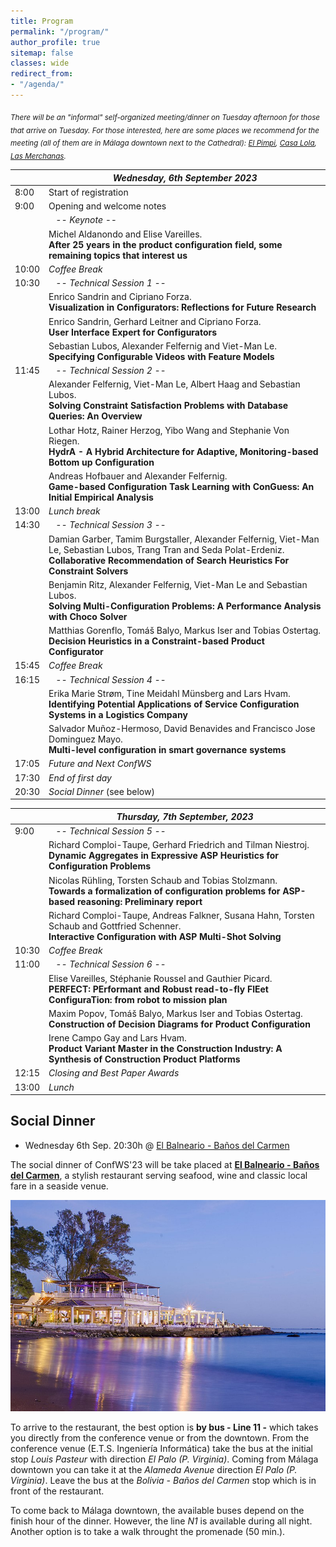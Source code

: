 ```yaml
---
title: Program
permalink: "/program/"
author_profile: true
sitemap: false
classes: wide
redirect_from:
- "/agenda/"
---
```


<sub>*There will be an "informal" self-organized meeting/dinner on Tuesday afternoon for those that arrive on Tuesday. For those interested, here are some places we recommend for the meeting (all of them are in Málaga downtown next to the Cathedral): [El Pimpi](https://goo.gl/maps/JiYcUhMmUfqGqxUaA), [Casa Lola](https://goo.gl/maps/tzKWhdu82wrNe1o4A), [Las Merchanas](https://goo.gl/maps/2paBoGtEJ7VCU8Qk7).*</sub>


|                   | *Wednesday, 6th September 2023* |
| ------------------|----------------------------------------------------|
| 8:00  | Start of registration  |
| 9:00  | Opening and welcome notes  |
|       | &nbsp;&nbsp;&nbsp;*-- Keynote --*  |
|       | Michel Aldanondo and Elise Vareilles.<br/>**After 25 years in the product configuration field, some remaining topics that interest us** |
| 10:00 | *Coffee Break* |
| 10:30 | &nbsp;&nbsp;&nbsp;*-- Technical Session 1 --*  |
|       | Enrico Sandrin and Cipriano Forza.<br/>**Visualization in Configurators: Reflections for Future Research** |
|       | Enrico Sandrin, Gerhard Leitner and Cipriano Forza.<br/>**User Interface Expert for Configurators** |
|       | Sebastian Lubos, Alexander Felfernig and Viet-Man Le.<br/>**Specifying Configurable Videos with Feature Models** |
| 11:45 | &nbsp;&nbsp;&nbsp;*-- Technical Session 2 --*  |
|       | Alexander Felfernig, Viet-Man Le, Albert Haag and Sebastian Lubos.<br/>**Solving Constraint Satisfaction Problems with Database Queries: An Overview** |
|       | Lothar Hotz, Rainer Herzog, Yibo Wang and Stephanie Von Riegen.<br/>**HydrA - A Hybrid Architecture for Adaptive, Monitoring-based Bottom up Configuration** |
|       | Andreas Hofbauer and Alexander Felfernig.<br/>**Game-based Configuration Task Learning with ConGuess: An Initial Empirical Analysis** |
| 13:00 | *Lunch break* |
| 14:30 | &nbsp;&nbsp;&nbsp;*-- Technical Session 3 --*  |
|       | Damian Garber, Tamim Burgstaller, Alexander Felfernig, Viet-Man Le, Sebastian Lubos, Trang Tran and Seda Polat-Erdeniz.<br/>**Collaborative Recommendation of Search Heuristics For Constraint Solvers** |
|       | Benjamin Ritz, Alexander Felfernig, Viet-Man Le and Sebastian Lubos.<br/>**Solving Multi-Configuration Problems: A Performance Analysis with Choco Solver** |
|       | Matthias Gorenflo, Tomáš Balyo, Markus Iser and Tobias Ostertag.<br/>**Decision Heuristics in a Constraint-based Product Configurator** |
| 15:45 | *Coffee Break* |
| 16:15 | &nbsp;&nbsp;&nbsp;*-- Technical Session 4 --*  |
|       | Erika Marie Strøm, Tine Meidahl Münsberg and Lars Hvam.<br/>**Identifying Potential Applications of Service Configuration Systems in a Logistics Company** |
|       | Salvador Muñoz-Hermoso, David Benavides and Francisco Jose Dominguez Mayo.<br/>**Multi-level configuration in smart governance systems** |
| 17:05 | *Future and Next ConfWS* |
| 17:30 | *End of first day* |
| 20:30 | *Social Dinner* (see below) |


|                   | *Thursday, 7th September, 2023* |
| ------------------|----------------------------------------------------|
| 9:00 | &nbsp;&nbsp;&nbsp;*-- Technical Session 5 --*  |
|       | Richard Comploi-Taupe, Gerhard Friedrich and Tilman Niestroj.<br/>**Dynamic Aggregates in Expressive ASP Heuristics for Configuration Problems** |
|       | Nicolas Rühling, Torsten Schaub and Tobias Stolzmann.<br/>**Towards a formalization of configuration problems for ASP-based reasoning: Preliminary report** |
|       | Richard Comploi-Taupe, Andreas Falkner, Susana Hahn, Torsten Schaub and Gottfried Schenner.<br/>**Interactive Configuration with ASP Multi-Shot Solving** |
| 10:30 | *Coffee Break* |
| 11:00 | &nbsp;&nbsp;&nbsp;*-- Technical Session 6 --*  |
|       | Elise Vareilles, Stéphanie Roussel and Gauthier Picard.<br/>**PERFECT: PErformant and Robust read-to-fly FlEet ConfiguraTion: from robot to mission plan** |
|       | Maxim Popov, Tomáš Balyo, Markus Iser and Tobias Ostertag.<br/>**Construction of Decision Diagrams for Product Configuration** |
|       | Irene Campo Gay and Lars Hvam.<br/>**Product Variant Master in the Construction Industry: A Synthesis of Construction Product Platforms** |
| 12:15 | *Closing and Best Paper Awards* |
| 13:00 | *Lunch* |

## Social Dinner
- Wednesday 6th Sep. 20:30h @ [El Balneario - Baños del Carmen](https://goo.gl/maps/XPKbkEXx9ehhYPA78)
  
The social dinner of ConfWS'23 will be take placed at **[El Balneario - Baños del Carmen](https://goo.gl/maps/XPKbkEXx9ehhYPA78)**, 
a stylish restaurant serving seafood, wine and classic local fare in a seaside venue.

![El Balneario - Baños del Carmen](/assets/confws/balneario.jpeg "El Balneario - Baños del Carmen")

To arrive to the restaurant, the best option is **by bus - Line 11 -** which takes you directly from the conference venue or from the downtown. From the conference venue (E.T.S. Ingeniería Informática) take the bus at the initial stop *Louis Pasteur* with direction *El Palo (P. Virginia)*. Coming from Málaga downtown you can take it at the *Alameda Avenue* direction *El Palo (P. Virginia)*.
Leave the bus at the *Bolivia - Baños del Carmen* stop which is in front of the restaurant.

To come back to Málaga downtown, the available buses depend on the finish hour of the dinner. However, the line *N1* is available during all night. Another option is to take a walk throught the promenade (50 min.).
